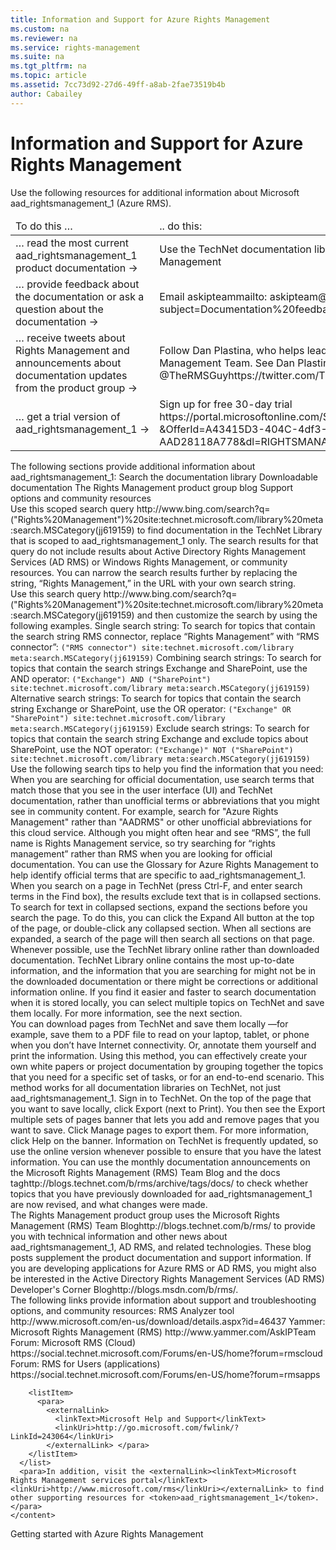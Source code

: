 ```yaml
---
title: Information and Support for Azure Rights Management
ms.custom: na
ms.reviewer: na
ms.service: rights-management
ms.suite: na
ms.tgt_pltfrm: na
ms.topic: article
ms.assetid: 7cc73d92-27d6-49ff-a8ab-2fae73519b4b
author: Cabailey
---
```

# Information and Support for Azure Rights Management
<?xml version="1.0" encoding="utf-8"?>
<developerConceptualDocument xmlns="http://ddue.schemas.microsoft.com/authoring/2003/5" xmlns:xlink="http://www.w3.org/1999/xlink" xmlns:xsi="http://www.w3.org/2001/XMLSchema-instance" xsi:schemaLocation="http://ddue.schemas.microsoft.com/authoring/2003/5 http://dduestorage.blob.core.windows.net/ddueschema/developer.xsd">
  <introduction>
    <para>Use the following resources for additional information about Microsoft <token>aad_rightsmanagement_1</token> (Azure RMS).</para>
    <table xmlns:caps="http://schemas.microsoft.com/build/caps/2013/11">
      <thead>
        <tr>
          <TD>
            <para>To do this …</para>
          </TD>
          <TD>
            <para>.. do this:</para>
          </TD>
        </tr>
      </thead>
      <tbody>
        <tr>
          <TD>
            <para>… read the most current <token>aad_rightsmanagement_1</token> product documentation →</para>
          </TD>
          <TD>
            <para>Use the TechNet documentation library for  <link xlink:href="965581c8-be3c-43b4-8145-5cefd29c7636">Azure Rights Management</link> </para>
          </TD>
        </tr>
        <tr>
          <TD>
            <para>… provide feedback about the documentation or ask a question about the documentation →</para>
          </TD>
          <TD>
            <para>Email <externalLink><linkText>askipteam</linkText><linkUri>mailto: askipteam@microsoft.com?subject=Documentation%20feedback</linkUri></externalLink></para>
          </TD>
        </tr>
        <tr>
          <TD>
            <para>… receive tweets about Rights Management and announcements about documentation updates from the product group →</para>
          </TD>
          <TD>
            <para>Follow Dan Plastina, who helps lead the Microsoft Rights Management Team. See <externalLink><linkText>Dan Plastina @TheRMSGuy</linkText><linkUri>https://twitter.com/TheRMSGuy</linkUri></externalLink></para>
          </TD>
        </tr>
        <tr>
          <TD>
            <para>… get a trial version of <token>aad_rightsmanagement_1</token> →</para>
          </TD>
          <TD>
            <para>
              <externalLink>
                <linkText>Sign up for free 30-day trial</linkText>
                <linkUri>https://portal.microsoftonline.com/Signup/MainSignUp15.aspx?&amp;OfferId=A43415D3-404C-4df3-B31B-AAD28118A778&amp;dl=RIGHTSMANAGEMENT&amp;ali=1</linkUri>
              </externalLink>
            </para>
          </TD>
        </tr>
      </tbody>
    </table>
    <para/>
    <para>The following sections provide additional information about <token>aad_rightsmanagement_1</token>:</para>
    <list class="bullet">
      <listItem>
        <para>
          <link xlink:href="7cc73d92-27d6-49ff-a8ab-2fae73519b4b#BKMK_SearchTips">Search the documentation library</link>
        </para>
      </listItem>
      <listItem>
        <para>
          <link xlink:href="7cc73d92-27d6-49ff-a8ab-2fae73519b4b#BKMK_Download">Downloadable documentation</link>
        </para>
      </listItem>
      <listItem>
        <para>
          <link xlink:href="7cc73d92-27d6-49ff-a8ab-2fae73519b4b#BKMK_ProductGroupBlog">The Rights Management product group blog</link>
        </para>
      </listItem>
      <listItem>
        <para>
          <link xlink:href="7cc73d92-27d6-49ff-a8ab-2fae73519b4b#BKMK_SupportOptions">Support options and community resources</link>
        </para>
      </listItem>
    </list>
  </introduction>
  <section address="BKMK_SearchTips" DoNotNumber="false">
    <title>Search the documentation library</title>
    <content>
      <para>
        <externalLink>
          <linkText>Use this scoped search query</linkText>
          <linkUri>http://www.bing.com/search?q=("Rights%20Management")%20site:technet.microsoft.com/library%20meta:search.MSCategory(jj619159)</linkUri>
        </externalLink> to find documentation in the TechNet Library that is scoped to <token>aad_rightsmanagement_1</token> only.</para>
      <para>The search results for that query do not include results about Active Directory Rights Management Services (AD RMS) or Windows Rights Management, or community resources. You can narrow the search results further by replacing the string, “Rights Management,” in the URL with your own search string.</para>
    </content>
    <sections>
      <section expanded="false" DoNotNumber="false">
        <title>Example searches</title>
        <content>
          <para>
            <externalLink>
              <linkText>Use this search query</linkText>
              <linkUri>http://www.bing.com/search?q=("Rights%20Management")%20site:technet.microsoft.com/library%20meta:search.MSCategory(jj619159)</linkUri>
            </externalLink> and then customize the search by using the following examples.</para>
          <list class="bullet">
            <listItem>
              <para>Single search string: To search for topics that contain the search string <embeddedLabel>RMS connector</embeddedLabel>, replace <userInput>“Rights Management”</userInput> with <userInput>“RMS connector”</userInput>: </para>
              <code>("RMS connector") site:technet.microsoft.com/library meta:search.MSCategory(jj619159)</code>
            </listItem>
            <listItem>
              <para>Combining search strings: To search for topics that contain the search strings <embeddedLabel>Exchange</embeddedLabel> and <embeddedLabel>SharePoint</embeddedLabel>, use the <userInput>AND</userInput>  operator: </para>
              <code>("Exchange") AND ("SharePoint") site:technet.microsoft.com/library meta:search.MSCategory(jj619159)</code>
            </listItem>
            <listItem>
              <para>Alternative search strings: To search for topics that contain the search string <embeddedLabel>Exchange</embeddedLabel> or <embeddedLabel>SharePoint</embeddedLabel>, use the <userInput>OR</userInput> operator: </para>
              <code>("Exchange" OR "SharePoint") site:technet.microsoft.com/library meta:search.MSCategory(jj619159)</code>
            </listItem>
            <listItem>
              <para>Exclude search strings: To search for topics that contain the search string <embeddedLabel>Exchange</embeddedLabel> and exclude topics about <embeddedLabel>SharePoint</embeddedLabel>, use the <userInput>NOT</userInput> operator: </para>
              <code>("Exchange)" NOT ("SharePoint") site:technet.microsoft.com/library meta:search.MSCategory(jj619159)</code>
            </listItem>
          </list>
        </content>
      </section>
      <section expanded="false">
        <title>Search tips</title>
        <content>
          <para>Use the following search tips to help you find the information that you need:</para>
          <list class="bullet">
            <listItem>
              <para>When you are searching for official documentation, use search terms that match those that you see in the user interface (UI) and TechNet documentation, rather than unofficial terms or abbreviations that you might see in community content. For example, search for "Azure Rights Management" rather than "AADRMS" or other unofficial abbreviations for this cloud service. Although you might often hear and see “RMS”, the full name is Rights Management service, so try searching for “rights management” rather than RMS when you are looking for official documentation. You can use the <link xlink:href="742877bf-26f5-40e3-b1f7-8475e7c3ce11">Glossary for Azure Rights Management</link> to help identify official terms that are specific to <token>aad_rightsmanagement_1</token>.</para>
            </listItem>
            <listItem>
              <para>When you search on a page in TechNet (press Ctrl-F, and enter search terms in the <ui>Find</ui> box), the results exclude text that is in collapsed sections. To search for text in collapsed sections, expand the sections before you search the page. To do this, you can click the <ui>Expand All</ui> button at the top of the page, or double-click any collapsed section. When all sections are expanded, a search of the page will then search all sections on that page.</para>
            </listItem>
            <listItem>
              <para>Whenever possible, use the TechNet library online rather than downloaded documentation. TechNet Library online contains the most up-to-date information, and the information that you are searching for might not be in the downloaded documentation or there might be corrections or additional information online.</para>
            </listItem>
            <listItem>
              <para>If you find it easier and faster to search documentation when it is stored locally, you can select multiple topics on TechNet and save them locally. For more information, see the next section.</para>
            </listItem>
          </list>
        </content>
      </section>
    </sections>
  </section>
  <section address="BKMK_Download">
    <title>Downloadable documentation</title>
    <content>
      <para>You can download pages from TechNet and save them locally —for example, save them to a PDF file to read on your laptop, tablet, or phone when you don’t have Internet connectivity. Or, annotate them yourself and print the information. Using this method, you can effectively create your own white papers or project documentation by grouping together the topics that you need for a specific set of tasks, or for an end-to-end scenario.</para>
      <para>This method works for all documentation libraries on TechNet, not just <token>aad_rightsmanagement_1</token>. </para>
      <procedure>
        <title>To download the docs from TechNet:</title>
        <steps class="ordered">
          <step>
            <content>
              <para>Sign in to TechNet.</para>
            </content>
          </step>
          <step>
            <content>
              <para>On the top of the page that you want to save locally, click <ui>Export</ui> (next to <ui>Print</ui>).</para>
              <para>You then see the <ui>Export multiple sets of pages</ui> banner that lets you add and remove pages that you want to save.</para>
            </content>
          </step>
          <step>
            <content>
              <para>Click <ui>Manage pages</ui> to export them.</para>
            </content>
          </step>
        </steps>
        <conclusion>
          <content>
            <para>For more information, click <ui>Help</ui> on the banner.</para>
          </content>
        </conclusion>
      </procedure>
      <alert class="note">
        <para>Information on TechNet is frequently updated, so use the online version whenever possible to ensure that you have the latest information. </para>
        <para>You can use the monthly documentation announcements on the <externalLink><linkText>Microsoft Rights Management (RMS) Team Blog and the docs tag</linkText><linkUri>http://blogs.technet.com/b/rms/archive/tags/docs/</linkUri></externalLink> to check whether topics that you have previously downloaded for <token>aad_rightsmanagement_1</token> are now revised, and what changes were made. </para>
      </alert>
    </content>
  </section>
  <section address="BKMK_ProductGroupBlog">
    <title>The Rights Management product group blog</title>
    <content>
      <para>The Rights Management product group uses the <externalLink><linkText>Microsoft Rights Management (RMS) Team Blog</linkText><linkUri>http://blogs.technet.com/b/rms/</linkUri></externalLink> to provide you with technical information and other news about <token>aad_rightsmanagement_1</token>, AD RMS, and related technologies. These blog posts supplement the product documentation and support information.</para>
      <alert class="tip">
        <para>If you are developing applications for Azure RMS or AD RMS, you might also be interested in the <externalLink><linkText>Active Directory Rights Management Services (AD RMS) Developer's Corner Blog</linkText><linkUri>http://blogs.msdn.com/b/rms/</linkUri></externalLink>.</para>
      </alert>
    </content>
  </section>
  <section address="BKMK_SupportOptions">
    <title>Support options and community resources</title>
    <content>
      <para>The following links provide information about support and troubleshooting options, and community resources:</para>
      <list class="bullet">
        <listItem>
          <para>
            <externalLink>
              <linkText>RMS Analyzer tool</linkText>
              <linkUri>http://www.microsoft.com/en-us/download/details.aspx?id=46437</linkUri>
            </externalLink>
          </para>
        </listItem>
        <listItem>
          <para>
            <externalLink>
              <linkText>Yammer: Microsoft Rights Management (RMS)</linkText>
              <linkUri>http://www.yammer.com/AskIPTeam</linkUri>
            </externalLink>
          </para>
        </listItem>
        <listItem>
          <para>
            <externalLink>
              <linkText>Forum: Microsoft RMS (Cloud)</linkText>
              <linkUri>https://social.technet.microsoft.com/Forums/en-US/home?forum=rmscloud</linkUri>
            </externalLink> </para>
        </listItem>
        <listItem>
          <para>
            <externalLink>
              <linkText>Forum: RMS for Users (applications)</linkText>
              <linkUri>https://social.technet.microsoft.com/Forums/en-US/home?forum=rmsapps</linkUri>
            </externalLink>
          </para>
        </listItem>
        
        <listItem>
          <para>
            <externalLink>
              <linkText>Microsoft Help and Support</linkText>
              <linkUri>http://go.microsoft.com/fwlink/?LinkId=243064</linkUri>
            </externalLink> </para>
        </listItem>
      </list>
      <para>In addition, visit the <externalLink><linkText>Microsoft Rights Management services portal</linkText><linkUri>http://www.microsoft.com/rms</linkUri></externalLink> to find other supporting resources for <token>aad_rightsmanagement_1</token>.</para>
    </content>
  </section>
  <relatedTopics>
    <link xlink:href="5214667c-ec69-42ca-8bbf-8cb22da8c62e">Getting started with Azure Rights Management</link>
  </relatedTopics>
</developerConceptualDocument>
